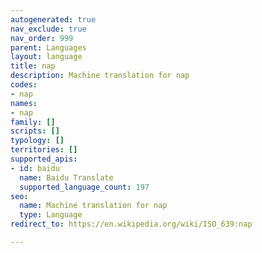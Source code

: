 ```yaml
---
autogenerated: true
nav_exclude: true
nav_order: 999
parent: Languages
layout: language
title: nap
description: Machine translation for nap
codes:
- nap
names:
- nap
family: []
scripts: []
typology: []
territories: []
supported_apis:
- id: baidu
  name: Baidu Translate
  supported_language_count: 197
seo:
  name: Machine translation for nap
  type: Language
redirect_to: https://en.wikipedia.org/wiki/ISO_639:nap

---
```



